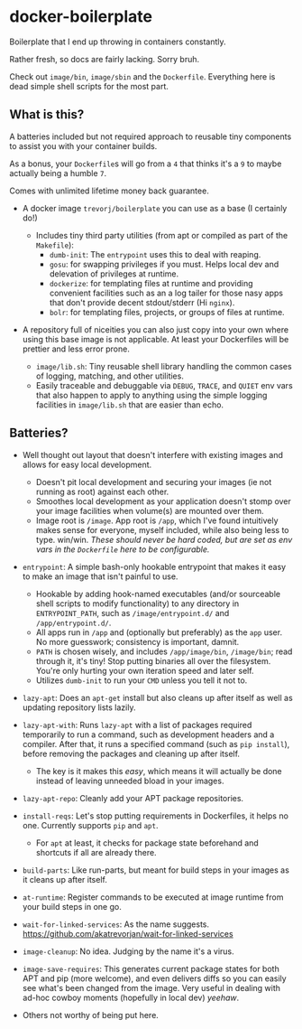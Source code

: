 docker-boilerplate
==================

Boilerplate that I end up throwing in containers constantly.

Rather fresh, so docs are fairly lacking. Sorry bruh.

Check out `image/bin`, `image/sbin` and the `Dockerfile`. 
Everything here is dead simple shell scripts for the most part.


What is this?
-------------

A batteries included but not required approach to reusable tiny components to assist you with your container builds.

As a bonus, your `Dockerfile`s will go from a `4` that thinks it's a `9` to maybe actually being a humble `7`.

Comes with unlimited lifetime money back guarantee.

* A docker image `trevorj/boilerplate` you can use as a base (I certainly do!)
    * Includes tiny third party utilities (from apt or compiled as part of the `Makefile`):
        * `dumb-init`: The `entrypoint` uses this to deal with reaping.
        * `gosu`: for swapping privileges if you must. Helps local dev and delevation of privileges at runtime.
        * `dockerize`: for templating files at runtime and providing convenient facilities such as an a log tailer
          for those nasy apps that don't provide decent stdout/stderr (Hi `nginx`).
        * `bolr`: for templating files, projects, or groups of files at runtime.

* A repository full of niceities you can also just copy into your own where using this base image is not applicable. At
  least your Dockerfiles will be prettier and less error prone.
    * `image/lib.sh`: Tiny reusable shell library handling the common cases of logging, matching, and other utilities.
    * Easily traceable and debuggable via `DEBUG`, `TRACE`, and `QUIET` env vars that also happen to apply to anything
    using the simple logging facilities in `image/lib.sh` that are easier than echo.


Batteries?
----------

* Well thought out layout that doesn't interfere with existing images and allows for easy local development.
    * Doesn't pit local development and securing your images (ie not running as root) against each other.
    * Smoothes local development as your application doesn't stomp over your image facilities when
        volume(s) are mounted over them.
    * Image root is `/image`. App root is `/app`, which I've found intuitively makes sense for everyone, myself
    included, while also being less to type. win/win.
    *These should never be hard coded, but are set as env vars in the `Dockerfile` here to be configurable.*

* `entrypoint`: A simple bash-only hookable entrypoint that makes it easy to make an image that isn't painful to use.
    * Hookable by adding hook-named executables (and/or sourceable shell scripts to modify functionality)
    to any directory in `ENTRYPOINT_PATH`, such as `/image/entrypoint.d/` and `/app/entrypoint.d/`.
    * All apps run in `/app` and (optionally but preferably) as the `app` user.
    No more guesswork; consistency is important, damnit.
    * `PATH` is chosen wisely, and includes `/app/image/bin`, `/image/bin`; read through it, it's tiny!
    Stop putting binaries all over the filesystem. You're only hurting your own iteration speed and later self.
    * Utilizes `dumb-init` to run your `CMD` unless you tell it not to.

* `lazy-apt`: Does an `apt-get` install but also cleans up after itself as well as updating repository lists lazily.
* `lazy-apt-with`: Runs `lazy-apt` with a list of packages required temporarily to run a command, such as
    development headers and a compiler. After that, it runs a specified command (such as `pip install`),
    before removing the packages and cleaning up after itself.
    * The key is it makes this *easy*, which means it will actually be done instead of leaving unneeded bload in your images.
* `lazy-apt-repo`: Cleanly add your APT package repositories.

* `install-reqs`: Let's stop putting requirements in Dockerfiles, it helps no one. Currently supports `pip` and
    `apt`.
    * For `apt` at least, it checks for package state beforehand and shortcuts if all are already there.

* `build-parts`: Like run-parts, but meant for build steps in your images as it cleans up after itself.

* `at-runtime`: Register commands to be executed at image runtime from your build steps in one go.

* `wait-for-linked-services`: As the name suggests. https://github.com/akatrevorjan/wait-for-linked-services

* `image-cleanup`: No idea. Judging by the name it's a virus.

* `image-save-requires`: This generates current package states for both APT and pip (more welcome), and even
    delivers diffs so you can easily see what's been changed from the image. Very useful in dealing with ad-hoc
    cowboy moments (hopefully in local dev) *yeehaw*.

* Others not worthy of being put here.

